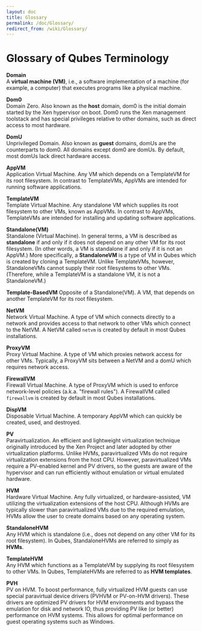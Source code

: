 ```yaml
---
layout: doc
title: Glossary
permalink: /doc/Glossary/
redirect_from: /wiki/Glossary/
---
```


Glossary of Qubes Terminology
=============================

**Domain**  
A **virtual machine (VM)**, i.e., a software implementation of a machine (for example, a computer) that executes programs like a physical machine.

**Dom0**  
Domain Zero. Also known as the **host** domain, dom0 is the initial domain started by the Xen hypervisor on boot. Dom0 runs the Xen management toolstack and has special privileges relative to other domains, such as direct access to most hardware.

**DomU**  
Unprivileged Domain. Also known as **guest** domains, domUs are the counterparts to dom0. All domains except dom0 are domUs. By default, most domUs lack direct hardware access.

**AppVM**  
Application Virtual Machine. Any VM which depends on a TemplateVM for its root filesystem. In contrast to TemplateVMs, AppVMs are intended for running software applications.

**TemplateVM**  
Template Virtual Machine. Any standalone VM which supplies its root filesystem to other VMs, known as AppVMs. In contrast to AppVMs, TemplateVMs are intended for installing and updating software applications.

**Standalone(VM)**  
Standalone (Virtual Machine). In general terms, a VM is described as **standalone** if and only if it does not depend on any other VM for its root filesystem. (In other words, a VM is standalone if and only if it is not an AppVM.) More specifically, a **StandaloneVM** is a type of VM in Qubes which is created by cloning a TemplateVM. Unlike TemplateVMs, however, StandaloneVMs cannot supply their root filesystems to other VMs. (Therefore, while a TemplateVM is a standalone VM, it is not a StandaloneVM.)

**Template-BasedVM**
Opposite of a Standalone(VM). A VM, that depends on another TemplateVM for its root filesystem.

**NetVM**  
Network Virtual Machine. A type of VM which connects directly to a network and provides access to that network to other VMs which connect to the NetVM. A NetVM called `netvm` is created by default in most Qubes installations.

**ProxyVM**  
Proxy Virtual Machine. A type of VM which proxies network access for other VMs. Typically, a ProxyVM sits between a NetVM and a domU which requires network access.

**FirewallVM**  
Firewall Virtual Machine. A type of ProxyVM which is used to enforce network-level policies (a.k.a. "firewall rules"). A FirewallVM called `firewallvm` is created by default in most Qubes installations.

**DispVM**  
Disposable Virtual Machine. A temporary AppVM which can quickly be created, used, and destroyed.

**PV**  
Paravirtualization. An efficient and lightweight virtualization technique originally introduced by the Xen Project and later adopted by other virtualization platforms. Unlike HVMs, paravirtualized VMs do not require virtualization extensions from the host CPU. However, paravirtualized VMs require a PV-enabled kernel and PV drivers, so the guests are aware of the hypervisor and can run efficiently without emulation or virtual emulated hardware.

**HVM**  
Hardware Virtual Machine. Any fully virtualized, or hardware-assisted, VM utilizing the virtualization extensions of the host CPU. Although HVMs are typically slower than paravirtualized VMs due to the required emulation, HVMs allow the user to create domains based on any operating system.

**StandaloneHVM**  
Any HVM which is standalone (i.e., does not depend on any other VM for its root filesystem). In Qubes, StandaloneHVMs are referred to simply as **HVMs**.

**TemplateHVM**  
Any HVM which functions as a TemplateVM by supplying its root filesystem to other VMs. In Qubes, TemplateHVMs are referred to as **HVM templates**.

**PVH**  
PV on HVM. To boost performance, fully virtualized HVM guests can use special paravirtual device drivers (PVHVM or PV-on-HVM drivers). These drivers are optimized PV drivers for HVM environments and bypass the emulation for disk and network IO, thus providing PV like (or better) performance on HVM systems. This allows for optimal performance on guest operating systems such as Windows.


